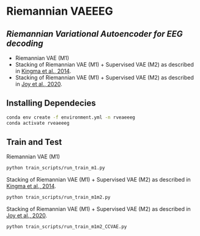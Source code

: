 # Riemannian VAEEEG
## _Riemannian Variational Autoencoder for EEG decoding_

 - Riemannian VAE (M1) 
 - Stacking of Riemannian VAE (M1) + Supervised VAE (M2) as described in [Kingma et al., 2014](https://doi.org/10.48550/arXiv.1406.5298).
 - Stacking of Riemannian VAE (M1) + Supervised VAE (M2) as described in [Joy et al., 2020](https://doi.org/10.48550/arXiv.2006.10102).


## Installing Dependecies

```sh
conda env create -f environment.yml -n rveaeeeg
conda activate rveaeeeg
```

## Train and Test

 Riemannian VAE (M1) 

```sh
python train_scripts/run_train_m1.py
```
Stacking of Riemannian VAE (M1) + Supervised VAE (M2) as described in [Kingma et al., 2014](https://doi.org/10.48550/arXiv.1406.5298).

```sh
python train_scripts/run_train_m1m2.py

```

Stacking of Riemannian VAE (M1) + Supervised VAE (M2) as described in [Joy et al., 2020](https://doi.org/10.48550/arXiv.2006.10102).

```sh
python train_scripts/run_train_m1m2_CCVAE.py
```

